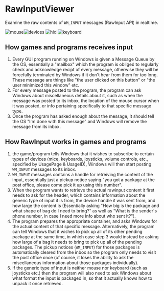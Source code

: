
# RawInputViewer
Examine the raw contents of `WM_INPUT` messages (RawInput API) in realtime.

![mouse][mouse-img]![devices][devices-img]
![hid][hid-img]
![keyboard][keyboard-img]



## How games and programs receives input
1. Every GUI program running on Windows is given a Message Queue by the OS, essentially a "mailbox" which the program is obliged to regularly check and acknowledge recipt of every message, otherwise they will be forcefully terminated by Windows if it don't hear from them for too long. These message are things like "the user clicked on this button" or "the user minimized this window" etc.
2. For every message posted to the program, the program can ask Windows about miscellaneous details about it, such as when the message was posted to its inbox, the location of the mouse cursor when it was posted, or info pertaining specifically to that specific message type.
3. Once the program has asked enough about the message, it should tell the OS "I'm done with this message" and Windows will remove the message from its inbox.

## How RawInput works in games and programs
1. the game/program tells Windows that it wishes to subscribe to certain types of devices (mice, keyboards, joysticks, volume controls, etc., specified by UsagePage & UsageID), Windows will then start posting `WM_INPUT` messages to its inbox.
2. `WM_INPUT` messages contains a handle for retreiving the content of the input, essentially just a pickup notice saying "you got a package at the post office, please come pick it up using this number".
3. When the program wants to retrieve the actual rawinput content it first needs to ask for the header, which contains information about the generic type of input it is from, the device handle it was sent from, and how large the content is (Essentially asking "How big is the package and what shape of bag do I need to bring?" as well as "What is the sender's phone number, in case I need more info about who sent it?").
4. The program prepares the appropriate container, and asks Windows for the actual content of that specific message. Alternatively, the program can tell Windows that it wishes to pick up all of its other pending package at the same time, in which case step 3 would instead be asking how large of a bag it needs to bring to pick up all of the pending packages. The pickup notices (`WM_INPUT`) for those packages is automatically cleared from the inbox so the program only needs to visit the post office once (of course, it loses the ability to ask the miscellaneous information about those packages individually).
5. If the generic type of input is neither mouse nor keyboard (such as joysticks etc.) then the program will also need to ask Windows about what format the input is packaged in, so that it actually knows how to unpack it once retrieved.

[mouse-img]: https://user-images.githubusercontent.com/98432183/152683848-dfba3b80-e75d-4563-98c8-05cee30436e3.png
[keyboard-img]: https://user-images.githubusercontent.com/98432183/152683829-7f481f59-ae19-4353-a6b9-40955658d6fa.png
[hid-img]: https://user-images.githubusercontent.com/98432183/152684845-21877dea-2870-4136-bf13-20228877dfd0.png
[devices-img]: https://user-images.githubusercontent.com/98432183/152684987-2adb889f-d52e-4915-b011-4262df044ff6.png

